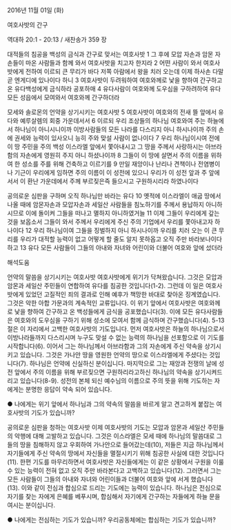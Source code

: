 2016년 11월 01일 (화)

여호사밧의 간구



역대하 20:1 - 20:13 / 새찬송가 359 장


대적들의 침공을 백성의 금식과 간구로 맞서는 여호사밧
1 그 후에 모압 자손과 암몬 자손들이 마온 사람들과 함께 와서 여호사밧을 치고자 한지라 2 어떤 사람이 와서 여호사밧에게 전하여 이르되 큰 무리가 바다 저쪽 아람에서 왕을 치러 오는데 이제 하사손 다말 곧 엔게디에 있나이다 하니 3 여호사밧이 두려워하여 여호와께로 낯을 향하여 간구하고 온 유다백성에게 금식하라 공포하매 4 유다사람이 여호와께 도우심을 구하려하여 유다 모든 성읍에서 모여와서 여호와께 간구하더라

모세와 솔로몬의 언약을 상기시키는 여호사밧
5 여호사밧이 여호와의 전새 뜰 앞에서 유다와 예루살렘의 회중 가운데서서 6 이르되 우리 조상들의 하나님 여호와여 주는 하늘에서 하나님이 아니시니이까 이방사람들의 모든 나라를 다스리지 아니 하시나이까 주의 손에 권세와 능력이 있사오니 능히 주와 맞설 사람이 없나이다 7 우리 하나님이시여 전에 이 땅 주민을 주의 백성 이스라엘 앞에서 쫓아내시고 그 땅을 주께서 사랑하시는 아브라함의 자손에게 영원히 주지 아니 하셨나이까 8 그들이 이 땅에 살면서 주의 이름을 위하여 한 성소를 주를 위해 건축하고 이르기를 9 만일 재앙이나 난리나 견책이나 전염병이나 기근이 우리에게 임하면 주의 이름이 이 성전에 있으니 우리가 이 성전 앞과 주 앞에 서서 이 환난 가운데에서 주께 부르짖은즉  들으시고 구원하시리라 하였나이다

공의로운 심판을 구하며 오직 하나님만 바라는 유다
10 옛적에 이스라엘이 애굽 땅에서 나올 때에 암몬자손과 모압자손과 세일산 사람들을 침노하기를 주께서 용납하지 아니하시므로 이에 돌이켜 그들을 떠나고 멸하지 아니하였거늘 11 이제 그들이 우리에게 갚는 것을 보옵소서 그들이 와서 주께서 우리에게 주신 주의 기업에서 우리를 쫓아내고자 하나이다 12 우리 하나님이여 그들을 징벌하지 아니 하시나이까 우리를 치러 오는 이 큰 무리를 우리가 대적할 능력이 없고 어떻게 할 줄도 알지 못하옵고 오직 주만 바라보나이다하고 13 유다 모든 사람들이 그들의 아내와 자녀와 어린이와 더불어 여호와 앞에 섰더라

해석도움





언약의 말씀을 상기시키는 여호사밧
여호사밧에게 위기가 닥쳐왔습니다. 그것은 모압과 암몬과 세일산 주민들이 연합하여 유다를 침공한 것입니다(1-2). 그런데 이 일은 여호사밧에게 있었던 고질적인 죄의 결과로 인해 예후가 책망한 바대로 찾아온 징계였습니다. 그것은 악한 아합 가문과의 계속적인 교류입니다. 이 위기 앞에서 여호사밧은 여호와께로 낯을 향하여 간구하고 온 백성들에게 금식을 공포했습니다(3). 이에 모든 유다사람들은 여호와의 도우심을 구하기 위해 성소에 모여서 함께 금식하며 간구했습니다(4). 5-13절은 이 자리에서 고백한 여호사밧의 기도입니다. 먼저 여호사밧은 하늘의 하나님으로서 이방나라들까지 다스리시며 누구도 맞설 수 없는 능력의 하나님을 선포함으로 이 기도를 시작합니다(6). 이어서 그는 하나님께서 아브라함과 그의 자손에게 주신 약속을 상기시키고 있습니다. 그것은 가나안 땅을 영원한 언약의 땅으로 이스라엘에게 주셨다는 것입니다(7). 하나님은 언약에 신실하신 분이십니다. 마지막으로 그는 재앙과 전쟁의 날에 성전 앞에서 주의 이름을 위해 부르짖으면 구원하리라고하신 하나님의 약속을 상기시켜드리고 있습니다(8-9). 성전의 본체 되신 예수님의 이름으로 주의 뜻을 위해 기도하는 자에게는 분명한 응답이 약속 되어 있습니다.

● 나에게는 위기 앞에서 하나님과 그의 약속의 말씀을 바르게 알고 견고하게 붙잡는 여호사밧의 기도가 있습니까?

공의로운 심판을 청하는 여호사밧
이제 여호사밧의 기도는 모압과 암몬과 세일산 주민들의 악행에 대해 고발하고 있습니다. 그것은 이스라엘은 모세 때에 하나님의 말씀대로 그들의 땅을 침해하지 않고 우회하여 가나안으로 들어갔는데(10), 저들은 지금 하나님께서 자기들에게 주신 약속의 땅에서 자신들을 멸절시키기 위해 침공한 사실에 대한 것입니다(11). 한편 기도를 마무리하면서 여호사밧은 자신들에게는 이 같은 상황에서 구원을 이룰 수 있는 능력이 전혀 없고 오직 주만 바라본다고 고백하고 있습니다(12). 그러면서 그는 모든 사람들이 그들의 아내와 자녀와 어린이들과 더불어 여호와 앞에 서게 했습니다(13). 이와 같이 전심과 합심으로 드리는 기도에는 능력이 있습니다. 하나님은 전심으로 자기를 찾는 자에게 은혜를 베푸시며, 합심해서 자기에게 간구하는 자들에게 하늘 문을 여시는 분이십니다.

● 나에게는 전심하는 기도가 있습니까? 우리공동체에는 합심하는 기도가 있습니까?